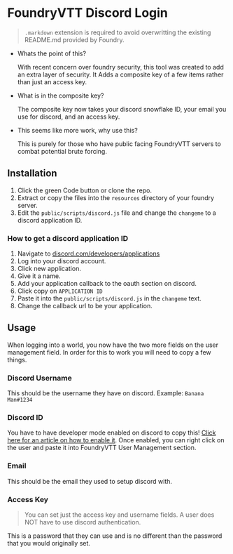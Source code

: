 # FoundryVTT Discord Login

> `.markdown` extension is required to avoid overwritting the existing README.md provided by Foundry.

- Whats the point of this?

    With recent concern over foundry security, this tool was created to add an extra layer of security. It Adds a composite key of a few items rather than just an access key.

- What is in the composite key?

    The composite key now takes your discord snowflake ID, your email you use for discord, and an access key.

- This seems like more work, why use this?

    This is purely for those who have public facing FoundryVTT servers to combat potential brute forcing.

## Installation

1. Click the green Code button or clone the repo.
2. Extract or copy the files into the `resources` directory of your foundry server.
3. Edit the `public/scripts/discord.js` file and change the `changeme` to a discord application ID.

### How to get a discord application ID

1. Navigate to [discord.com/developers/applications](https://discord.com/developers/applications)
2. Log into your discord account.
3. Click new application.
4. Give it a name.
5. Add your application callback to the oauth section on discord.
6. Click copy on `APPLICATION ID`
7. Paste it into the `public/scripts/discord.js` in the `changeme` text.
8. Change the callback url to be your application.

## Usage

When logging into a world, you now have the two more fields on the user management field. In order for this to work you will need to copy a few things.

### Discord Username

This should be the username they have on discord. Example: `Banana Man#1234`

### Discord ID

You have to have developer mode enabled on discord to copy this! [Click here for an article on how to enable it](https://www.howtogeek.com/714348/how-to-enable-or-disable-developer-mode-on-discord/). Once enabled, you can right click on the user and paste it into FoundryVTT User Management section.

### Email

This should be the email they used to setup discord with.

### Access Key

> You can set just the access key and username fields. A user does NOT have to use discord authentication.

This is a password that they can use and is no different than the password that you would originally set.
